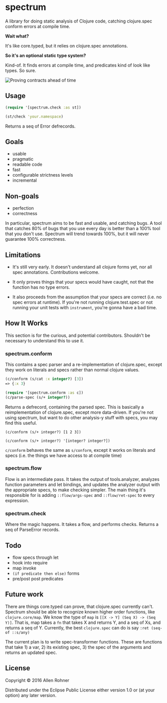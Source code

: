 # spectrum

A library for doing static analysis of Clojure code, catching clojure.spec conform errors at compile time.

**Wait what?**

It's like core.typed, but it relies on clojure.spec annotations.

**So it's an optional static type system?**

Kind-of. It finds errors at compile time, and predicates kind of look like types. So sure.

![Proving contracts ahead of time](https://pbs.twimg.com/media/CjcVSAVUYAIBY3Z.jpg)


## Usage

```clojure
(require '[spectrum.check :as st])

(st/check 'your.namespace)
```

Returns a seq of Error defrecords.

## Goals

- usable
- pragmatic
- readable code
- fast
- configurable strictness levels
- incremental

## Non-goals

- perfection
- correctness

In particular, spectrum aims to be fast and usable, and catching bugs. A tool that catches 80% of bugs that you use every day is better than a 100% tool that you don't use. Spectrum will trend towards 100%, but it will never guarantee 100% correctness.

## Limitations

- It's still very early. It doesn't understand all clojure forms yet, nor all spec annotations. Contributions welcome.

- It only proves things that your specs would have caught, not that the function has no type errors.

- It also proceeds from the assumption that your specs are correct (i.e. no spec errors at runtime). If you're not running clojure.test.spec or not running your unit tests with `instrument`, you're gonna have a bad time.


## How It Works

This section is for the curious, and potential contributors. Shouldn't be necessary to understand this to use it.

### spectrum.conform

This contains a spec parser and a re-implementation of clojure.spec, except they work on literals and specs rather than normal clojure values.

```clojure
(c/conform (s/cat :x integer?) [3])
=> {:x 3}
```

```clojure
(require '[spectrum.conform :as c])
(c/parse-spec (s/+ integer?))
```
Returns a defrecord, containing the parsed spec. This is basically a reimplementation of clojure.spec, except more data-driven. If you're not using spectrum, but want to do other analysis-y stuff with specs, you may find this useful.

```
(c/conform (s/+ integer?) [1 2 3])

(c/conform (s/+ integer?) '[integer? integer?])
```

`c/conform` behaves the same as `s/conform`, except it works on literals and specs (i.e. the things we have access to at compile time)

### spectrum.flow

Flow is an intermediate pass. It takes the output of tools.analyzer, analyzes function parameters and let bindings, and updates the analyzer output with the appropriate specs, to make checking simpler. The main thing it's responsible for is adding `::flow/args-spec` and `::flow/ret-spec` to every expression.

### spectrum.check

Where the magic happens. It takes a flow, and performs checks. Returns a seq of ParseError records.

## Todo

- flow specs through let
- hook into require
- map invoke
- `(if predicate then else)` forms
- pre/post post predicates

## Future work

There are things core.typed can prove, that clojure.spec currently
can't. Spectrum should be able to recognize known
higher order functions, like `clojure.core/map`. We know the type of
`map` is `[[X -> Y] (Seq X) -> (Seq Y)]`. That is, map takes a `fn`
that takes X and returns Y, and a seq of Xs, and returns a seq of
Y. Currently, the best `clojure.spec` can do is say `:ret (seq-of
::s/any)`

The current plan is to write spec-transformer functions. These are
functions that take 1) a var, 2) its existing spec, 3) the spec of the
arguments and returns an updated spec.

## License

Copyright © 2016 Allen Rohner

Distributed under the Eclipse Public License either version 1.0 or (at
your option) any later version.
